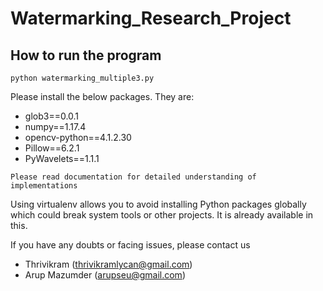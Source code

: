# Watermarking_Research_Project

## How to run the program 

 ```
python watermarking_multiple3.py
```
Please install the below packages. They are:
  * glob3==0.0.1
  * numpy==1.17.4
  * opencv-python==4.1.2.30
  * Pillow==6.2.1
  * PyWavelets==1.1.1
  
 ```
Please read documentation for detailed understanding of implementations
```
  
  Using virtualenv allows you to avoid installing Python packages globally which could break system tools or other projects. It is already available in this.
  
If you have any doubts or facing issues, please contact us
  
  * Thrivikram (thrivikramlycan@gmail.com)
  * Arup Mazumder (arupseu@gmail.com)
  
